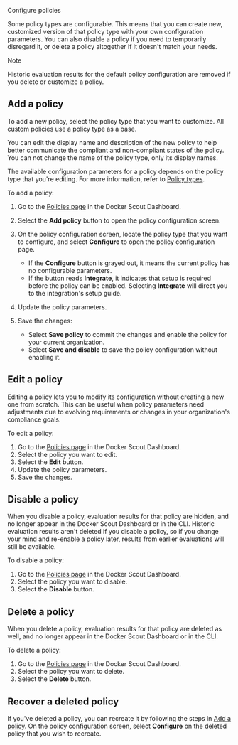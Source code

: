 Configure policies


Some policy types are configurable. This means that you can create new,
customized version of that policy type with your own configuration parameters.
You can also disable a policy if you need to temporarily disregard it, or
delete a policy altogether if it doesn't match your needs.

> [!NOTE]
> Historic evaluation results for the default policy configuration are removed
> if you delete or customize a policy.

## Add a policy

To add a new policy, select the policy type that you want to customize. All
custom policies use a policy type as a base.

You can edit the display name and description of the new policy to help
better communicate the compliant and non-compliant states of the policy.
You can not change the name of the policy type, only its display names.

The available configuration parameters for a policy depends on the
policy type that you're editing. For more information, refer to
[Policy types](/manuals/scout/policy/_index.md#policy-types).

To add a policy:

1. Go to the [Policies page](https://scout.docker.com/reports/policy) in the Docker Scout Dashboard.
2. Select the **Add policy** button to open the policy configuration screen.
3. On the policy configuration screen, locate the policy type that you want to
   configure, and select **Configure** to open the policy configuration page.

   - If the **Configure** button is grayed out, it means the current policy
     has no configurable parameters.
   - If the button reads **Integrate**, it indicates that setup is required
     before the policy can be enabled. Selecting **Integrate** will direct you
     to the integration's setup guide.

4. Update the policy parameters.
5. Save the changes:

   - Select **Save policy** to commit the changes and enable the policy for
     your current organization.
   - Select **Save and disable** to save the policy configuration without enabling
     it.

## Edit a policy

Editing a policy lets you to modify its configuration without creating 
a new one from scratch. This can be useful when policy parameters need adjustments 
due to evolving requirements or changes in your organization's compliance goals.

To edit a policy:

1. Go to the [Policies page](https://scout.docker.com/reports/policy) in the Docker Scout Dashboard.
2. Select the policy you want to edit.
3. Select the **Edit** button.
4. Update the policy parameters.
5. Save the changes.

## Disable a policy

When you disable a policy, evaluation results for that policy are hidden, and
no longer appear in the Docker Scout Dashboard or in the CLI. Historic
evaluation results aren't deleted if you disable a policy, so if you change
your mind and re-enable a policy later, results from earlier evaluations will
still be available.

To disable a policy:

1. Go to the [Policies page](https://scout.docker.com/reports/policy) in the Docker Scout Dashboard.
2. Select the policy you want to disable.
3. Select the **Disable** button.

## Delete a policy

When you delete a policy, evaluation results for that policy are deleted as
well, and no longer appear in the Docker Scout Dashboard or in the CLI.

To delete a policy:

1. Go to the [Policies page](https://scout.docker.com/reports/policy) in the Docker Scout Dashboard.
2. Select the policy you want to delete.
3. Select the **Delete** button.

## Recover a deleted policy

If you've deleted a policy, you can recreate it by following the steps in [Add
a policy](#add-a-policy). On the policy configuration screen, select
**Configure** on the deleted policy that you wish to recreate.
